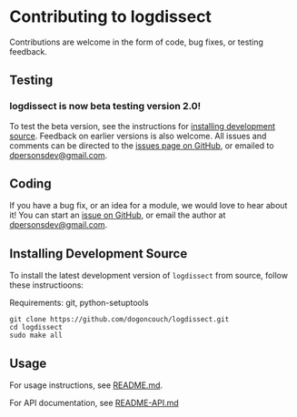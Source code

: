 # Contributing to logdissect
Contributions are welcome in the form of code, bug fixes, or testing feedback.

## Testing
### logdissect is now beta testing version 2.0!
To test the beta version, see the instructions for [installing development source](#installing-development-source). Feedback on earlier versions is also welcome. All issues and comments can be directed to the [issues page on GitHub](https://github.com/dogoncouch/logdissect/issues), or emailed to [dpersonsdev@gmail.com](mailto:dpersonsdev@gmail.com).

## Coding
If you have a bug fix, or an idea for a module, we would love to hear about it! You can start an [issue on GitHub](https://github.com/dogoncouch/logdissect/issues), or email the author at [dpersonsdev@gmail.com](mailto:dpersonsdev@gmail.com).

## Installing Development Source
To install the latest development version of `` logdissect `` from source, follow these instructioons:

Requirements: git, python-setuptools

    git clone https://github.com/dogoncouch/logdissect.git
    cd logdissect
    sudo make all

## Usage
For usage instructions, see [README.md](README.md).

For API documentation, see [README-API.md](README-API.md)
